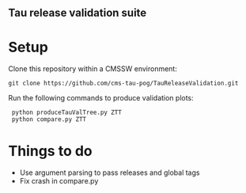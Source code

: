## Tau release validation suite

# Setup

Clone this repository within a CMSSW environment:

    git clone https://github.com/cms-tau-pog/TauReleaseValidation.git

Run the following commands to produce validation plots:

     python produceTauValTree.py ZTT
     python compare.py ZTT

# Things to do

* Use argument parsing to pass releases and global tags
* Fix crash in compare.py
